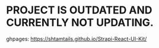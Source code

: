# PROJECT IS OUTDATED AND CURRENTLY NOT UPDATING.
ghpages: https://shtamtails.github.io/Strapi-React-UI-Kit/ <br>

